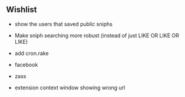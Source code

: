 
Wishlist
--------

* show the users that saved public sniphs
* Make sniph searching more robust (instead of just LIKE OR LIKE OR LIKE)
* add cron.rake
* facebook
* zass

* extension context window showing wrong url
